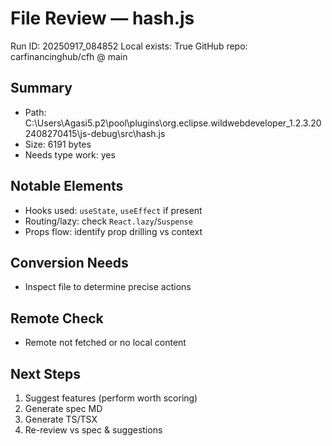 # File Review — hash.js
Run ID: 20250917_084852
Local exists: True
GitHub repo: carfinancinghub/cfh @ main

## Summary
- Path: C:\Users\Agasi5\.p2\pool\plugins\org.eclipse.wildwebdeveloper_1.2.3.202408270415\js-debug\src\hash.js
- Size: 6191 bytes
- Needs type work: yes

## Notable Elements
- Hooks used: `useState`, `useEffect` if present
- Routing/lazy: check `React.lazy`/`Suspense`
- Props flow: identify prop drilling vs context

## Conversion Needs
- Inspect file to determine precise actions

## Remote Check
- Remote not fetched or no local content

## Next Steps
1) Suggest features (perform worth scoring)
2) Generate spec MD
3) Generate TS/TSX
4) Re-review vs spec & suggestions
